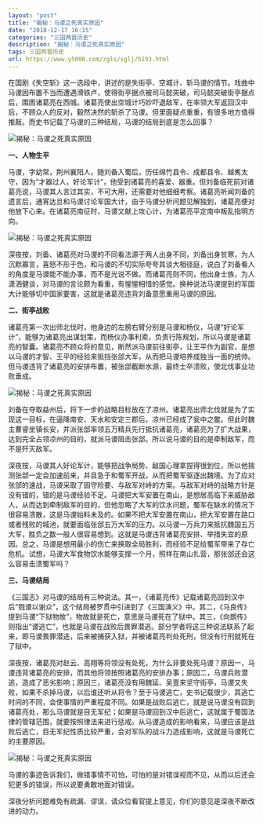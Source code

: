 ```yaml
---
layout: "post"
title: "揭秘：马谡之死真实原因"
date: "2018-12-17 16:15"
categories: "三国两晋历史"
description: "揭秘：马谡之死真实原因"
tags: 三国两晋历史
url: https://www.y5000.com/zgls/sglj/5193.html
---
```






在国剧《失空斩》这一选段中，讲述的是失街亭、空城计、斩马谡的情节。戏曲中马谡因布置不当而遭遇滑铁卢，使得街亭据点被司马懿突破，司马懿突破街亭据点后，围困诸葛亮在西城。诸葛亮使出空城计巧妙吓退敌军，在率领大军返回汉中后，不顾众人的反对，毅然决然的斩杀了马谡。但里面疑点重重，有很多地方值得推敲。而史书记载了马谡的三种结局，马谡的结局到底是怎么回事？

![揭秘：马谡之死真实原因](/uploads/allimg/161115/6-161115103Z51a.JPG)

**一、人物生平**

马谡，字幼常，荆州襄阳人，随刘备入蜀后，历任绵竹县令、成都县令、越嶲太守，因为“才器过人，好论军计”，他受到诸葛亮的喜爱、器重。但刘备临死前对诸葛亮说，马谡其人言过其实，不可大用，还需要对他细细考察。诸葛亮听闻刘备的遗言后，通宵达旦和马谡讨论军国大计，由于马谡分析问题见解独到，诸葛亮便对他放下心来。在诸葛亮南征时，马谡又献上攻心计，为诸葛亮平定南中叛乱指明方向。

![揭秘：马谡之死真实原因](/uploads/allimg/161115/6-16111510395GV.JPG)

深夜按，刘备、诸葛亮对马谡的不同看法源于两人出身不同，刘备出身贫寒，为人沉默寡言，喜怒不形于色，和马谡的不切实际夸夸其谈大相径庭，说白了刘备看人的角度是马谡能不能办事，而不是光说不做。而诸葛亮则不同，他出身士族，为人潇洒健谈，对马谡的言论颇为看重，有惺惺相惜的感觉。换种说法马谡提到的军国大计能够切中国家要害，这就是诸葛亮违背刘备意愿重用马谡的原因。

**二、街亭战败**

诸葛亮第一次出师北伐时，他身边的左膀右臂分别是马谡和杨仪，马谡“好论军计”，能够为诸葛亮出谋划策，而杨仪办事利索，负责行陈规划，所以马谡是诸葛亮的智囊。诸葛亮不顾众将的意见，断然派马谡前往街亭，让王平作为副官，是想以马谡的才智、王平的经验来抵挡张郃大军，从而把马谡培养成独当一面的统帅。但马谡违背了诸葛亮的安排布置，被张郃截断水源，最终士卒溃败，使北伐事业功败垂成。

![揭秘：马谡之死真实原因](/uploads/allimg/161115/6-161115104053U7.JPG)

刘备在夺取益州后，将下一步的战略目标放在了凉州。诸葛亮出师北伐就是为了实现这一目标，在逼降南安、天水和安定三郡后，凉州已经成了瓮中之鳖。但此时魏主曹睿坐镇长安，并派张郃率领五万精兵先行抵抗诸葛亮，诸葛亮为了扩大战果，达到完全占领凉州的目的，就派马谡阻击张郃。所以说马谡的目的是牵制敌军，而不是歼灭敌军。

深夜按，马谡其人好论军计，能够把战争局势、敌国心理拿捏得很到位，所以他揣测张郃一定会加速前来，并且急于和蜀军开战，从而把蜀军驱逐出魏境。为了应对张郃的速战，马谡采取了固守险要、与敌军对峙的方案。与敌军对峙的战略方针是没有错的，错的是马谡经验不足。马谡把大军安置在南山，是想居高临下来威胁敌人，从而达到牵制敌军的目的，但他忽略了大军的饮水问题，蜀军在缺水的情况下很容易溃散，这是马谡始料未及的。如果不把大军安置在南山，把大军安置在路口或者残败的城池，就要面临张郃五万大军的压力。以马谡一万兵力来抵抗魏国五万大军，胜负之数一般人很容易想到。这就是马谡违背诸葛亮安排、举措失宜的原因。总之，马谡是想用最小的伤亡来换取全局胜利，而经验不足给蜀军带来了存亡危机。试想，马谡大军食物饮水能够支撑一个月，照样在南山扎营，那张郃还会这么容易击溃蜀军吗？

**三、马谡结局**

《三国志》对马谡的结局有三种说法。其一，《诸葛亮传》记载诸葛亮回到汉中后“戮谡以谢众”，这个结局被罗贯中引进到了《三国演义》中。其二，《马良传》提到马谡“下狱物故”，物故就是死亡，意思是马谡死在了狱中。其三，《向朗传》则指出“谡逃亡”，也就是马谡在战败后畏罪潜逃。部分学者将这三种说法联系了起来，即马谡畏罪潜逃，后来被捕获入狱，并被诸葛亮判处死刑，但没有行刑就死在了狱中。

深夜按，诸葛亮对赵云、高翔等将领没有处死，为什么非要处死马谡？原因一，马谡违背诸葛亮的安排，而其他将领按照诸葛亮的安排办事；原因二，马谡兵败潜逃，造成了恶劣影响；原因三，诸葛亮没有用魏延、吴壹来坚守街亭，马谡又失败，如果不杀掉马谡，以后谁还听从将令？至于马谡逃亡，史书记载很少，其逃亡时间的不同，会使事情的严重程度不同。如果是战败后逃亡，就是说马谡没有回到诸葛亮处，那么马谡就是目无军纪；如果是马谡回到汉中后逃亡，这就属于蜀国法律的管辖范围，就要按照律法来进行惩戒。从马谡造成的影响看来，马谡应该是战败后逃亡，目无军纪性质比较严重，会对军队的战斗力造成影响，这就是马谡死亡的主要原因。

![揭秘：马谡之死真实原因](/uploads/allimg/161115/6-161115104135K0.JPG)

马谡的事迹告诉我们，做错事情不可怕，可怕的是对错误视而不见，从而以后还会犯更多的错误，所以说要勇敢地面对错误。

深夜分析问题难免有疏漏、谬误，请众位看官提上意见，你们的意见是深夜不断改进的动力。
